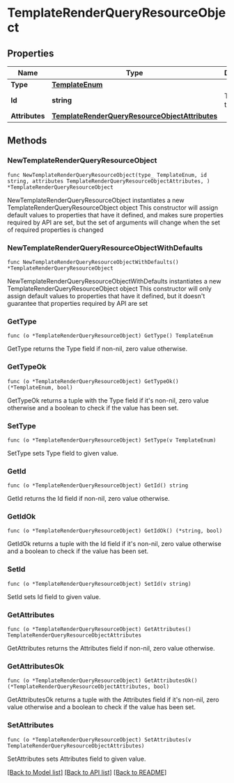 # TemplateRenderQueryResourceObject

## Properties

Name | Type | Description | Notes
------------ | ------------- | ------------- | -------------
**Type** | [**TemplateEnum**](TemplateEnum.md) |  | 
**Id** | **string** | The ID of template | 
**Attributes** | [**TemplateRenderQueryResourceObjectAttributes**](TemplateRenderQueryResourceObjectAttributes.md) |  | 

## Methods

### NewTemplateRenderQueryResourceObject

`func NewTemplateRenderQueryResourceObject(type_ TemplateEnum, id string, attributes TemplateRenderQueryResourceObjectAttributes, ) *TemplateRenderQueryResourceObject`

NewTemplateRenderQueryResourceObject instantiates a new TemplateRenderQueryResourceObject object
This constructor will assign default values to properties that have it defined,
and makes sure properties required by API are set, but the set of arguments
will change when the set of required properties is changed

### NewTemplateRenderQueryResourceObjectWithDefaults

`func NewTemplateRenderQueryResourceObjectWithDefaults() *TemplateRenderQueryResourceObject`

NewTemplateRenderQueryResourceObjectWithDefaults instantiates a new TemplateRenderQueryResourceObject object
This constructor will only assign default values to properties that have it defined,
but it doesn't guarantee that properties required by API are set

### GetType

`func (o *TemplateRenderQueryResourceObject) GetType() TemplateEnum`

GetType returns the Type field if non-nil, zero value otherwise.

### GetTypeOk

`func (o *TemplateRenderQueryResourceObject) GetTypeOk() (*TemplateEnum, bool)`

GetTypeOk returns a tuple with the Type field if it's non-nil, zero value otherwise
and a boolean to check if the value has been set.

### SetType

`func (o *TemplateRenderQueryResourceObject) SetType(v TemplateEnum)`

SetType sets Type field to given value.


### GetId

`func (o *TemplateRenderQueryResourceObject) GetId() string`

GetId returns the Id field if non-nil, zero value otherwise.

### GetIdOk

`func (o *TemplateRenderQueryResourceObject) GetIdOk() (*string, bool)`

GetIdOk returns a tuple with the Id field if it's non-nil, zero value otherwise
and a boolean to check if the value has been set.

### SetId

`func (o *TemplateRenderQueryResourceObject) SetId(v string)`

SetId sets Id field to given value.


### GetAttributes

`func (o *TemplateRenderQueryResourceObject) GetAttributes() TemplateRenderQueryResourceObjectAttributes`

GetAttributes returns the Attributes field if non-nil, zero value otherwise.

### GetAttributesOk

`func (o *TemplateRenderQueryResourceObject) GetAttributesOk() (*TemplateRenderQueryResourceObjectAttributes, bool)`

GetAttributesOk returns a tuple with the Attributes field if it's non-nil, zero value otherwise
and a boolean to check if the value has been set.

### SetAttributes

`func (o *TemplateRenderQueryResourceObject) SetAttributes(v TemplateRenderQueryResourceObjectAttributes)`

SetAttributes sets Attributes field to given value.



[[Back to Model list]](../README.md#documentation-for-models) [[Back to API list]](../README.md#documentation-for-api-endpoints) [[Back to README]](../README.md)


